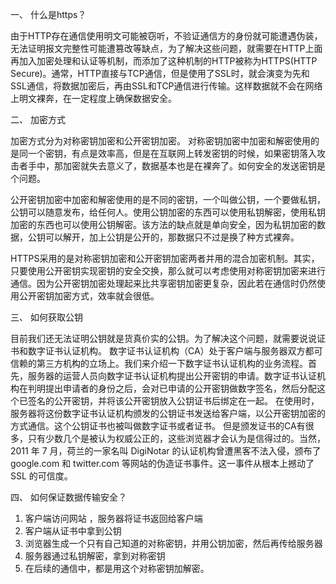 一、 什么是https？

由于HTTP存在通信使用明文可能被窃听，不验证通信方的身份就可能遭遇伪装，无法证明报文完整性可能遭篡改等缺点，为了解决这些问题，就需要在HTTP上面再加入加密处理和认证等机制，而添加了这种机制的HTTP被称为HTTPS(HTTP Secure)。通常，HTTP直接与TCP通信，但是使用了SSL时，就会演变为先和SSL通信，将数据加密后，再由SSL和TCP通信进行传输。这样数据就不会在网络上明文裸奔，在一定程度上确保数据安全。

二、 加密方式

加密方式分为对称密钥加密和公开密钥加密。 对称密钥加密中加密和解密使用的是同一个密钥，有点是效率高，但是在互联网上转发密钥的时候，如果密钥落入攻击者手中，那加密就失去意义了，数据基本也是在裸奔了。如何安全的发送密钥是个问题。

公开密钥加密中加密和解密使用的是不同的密钥，一个叫做公钥，一个要做私钥，公钥可以随意发布，给任何人。使用公钥加密的东西可以使用私钥解密，使用私钥加密的东西也可以使用公钥解密。该方法的缺点就是单向安全，因为私钥加密的数据，公钥可以解开，加上公钥是公开的，那数据只不过是换了种方式裸奔。

HTTPS采用的是对称密钥加密和公开密钥加密两者并用的混合加密机制。其实，只要使用公开密钥实现密钥的安全交换，那么就可以考虑使用对称密钥加密来进行通信。因为公开密钥加密处理起来比共享密钥加密更复杂，因此若在通信时仍然使用公开密钥加密方式，效率就会很低。

三、 如何获取公钥

目前我们还无法证明公钥就是货真价实的公钥。为了解决这个问题，就需要说说证书和数字证书认证机构。 数字证书认证机构（CA）处于客户端与服务器双方都可信赖的第三方机构的立场上。我们来介绍一下数字证书认证机构的业务流程。首先，服务器的运营人员向数字证书认证机构提出公开密钥的申请。数字证书认证机构在判明提出申请者的身份之后，会对已申请的公开密钥做数字签名，然后分配这个已签名的公开密钥，并将该公开密钥放入公钥证书后绑定在一起。 在使用时，服务器将这份数字证书认证机构颁发的公钥证书发送给客户端，以公开密钥加密的方式通信。这个公钥证书也被叫做数字证书或者证书。 但是颁发证书的CA有很多，只有少数几个是被认为权威公正的，这些浏览器才会认为是信得过的。当然，2011 年 7 月，荷兰的一家名叫 DigiNotar 的认证机构曾遭黑客不法入侵，颁布了 google.com 和 twitter.com 等网站的伪造证书事件。这一事件从根本上撼动了 SSL 的可信度。

四、 如何保证数据传输安全？

1. 客户端访问网站 ，服务器将证书返回给客户端 
2. 客户端从证书中拿到公钥 
3. 浏览器生成一个只有自己知道的对称密钥，并用公钥加密，然后再传给服务器 
4. 服务器通过私钥解密，拿到对称密钥 
5. 在后续的通信中，都是用这个对称密钥加解密。

